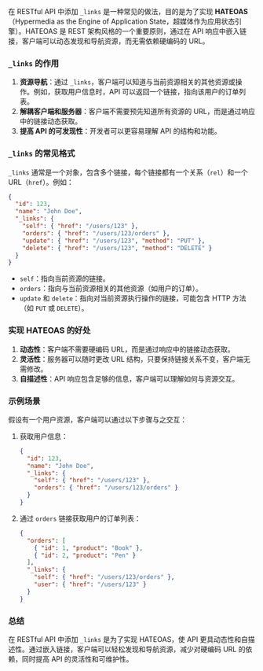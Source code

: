 在 RESTful API 中添加 `_links` 是一种常见的做法，目的是为了实现 **HATEOAS**（Hypermedia as the Engine of Application State，超媒体作为应用状态引擎）。HATEOAS 是 REST 架构风格的一个重要原则，通过在 API 响应中嵌入链接，客户端可以动态发现和导航资源，而无需依赖硬编码的 URL。

### `_links` 的作用
1. **资源导航**：通过 `_links`，客户端可以知道与当前资源相关的其他资源或操作。例如，获取用户信息时，API 可以返回一个链接，指向该用户的订单列表。
2. **解耦客户端和服务器**：客户端不需要预先知道所有资源的 URL，而是通过响应中的链接动态获取。
3. **提高 API 的可发现性**：开发者可以更容易理解 API 的结构和功能。

### `_links` 的常见格式
`_links` 通常是一个对象，包含多个链接，每个链接都有一个关系（`rel`）和一个 URL（`href`）。例如：

```json
{
  "id": 123,
  "name": "John Doe",
  "_links": {
    "self": { "href": "/users/123" },
    "orders": { "href": "/users/123/orders" },
    "update": { "href": "/users/123", "method": "PUT" },
    "delete": { "href": "/users/123", "method": "DELETE" }
  }
}
```

- `self`：指向当前资源的链接。
- `orders`：指向与当前资源相关的其他资源（如用户的订单）。
- `update` 和 `delete`：指向对当前资源执行操作的链接，可能包含 HTTP 方法（如 `PUT` 或 `DELETE`）。

### 实现 HATEOAS 的好处
1. **动态性**：客户端不需要硬编码 URL，而是通过响应中的链接动态获取。
2. **灵活性**：服务器可以随时更改 URL 结构，只要保持链接关系不变，客户端无需修改。
3. **自描述性**：API 响应包含足够的信息，客户端可以理解如何与资源交互。

### 示例场景
假设有一个用户资源，客户端可以通过以下步骤与之交互：
1. 获取用户信息：
   ```json
   {
     "id": 123,
     "name": "John Doe",
     "_links": {
       "self": { "href": "/users/123" },
       "orders": { "href": "/users/123/orders" }
     }
   }
   ```
2. 通过 `orders` 链接获取用户的订单列表：
   ```json
   {
     "orders": [
       { "id": 1, "product": "Book" },
       { "id": 2, "product": "Pen" }
     ],
     "_links": {
       "self": { "href": "/users/123/orders" },
       "user": { "href": "/users/123" }
     }
   }
   ```

### 总结
在 RESTful API 中添加 `_links` 是为了实现 HATEOAS，使 API 更具动态性和自描述性。通过嵌入链接，客户端可以轻松发现和导航资源，减少对硬编码 URL 的依赖，同时提高 API 的灵活性和可维护性。